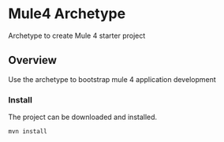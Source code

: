 # Mule4 Archetype

Archetype to create Mule 4 starter project

## Overview

Use the archetype to bootstrap mule 4 application development

### Install

The project can be downloaded and installed.

```
mvn install
```